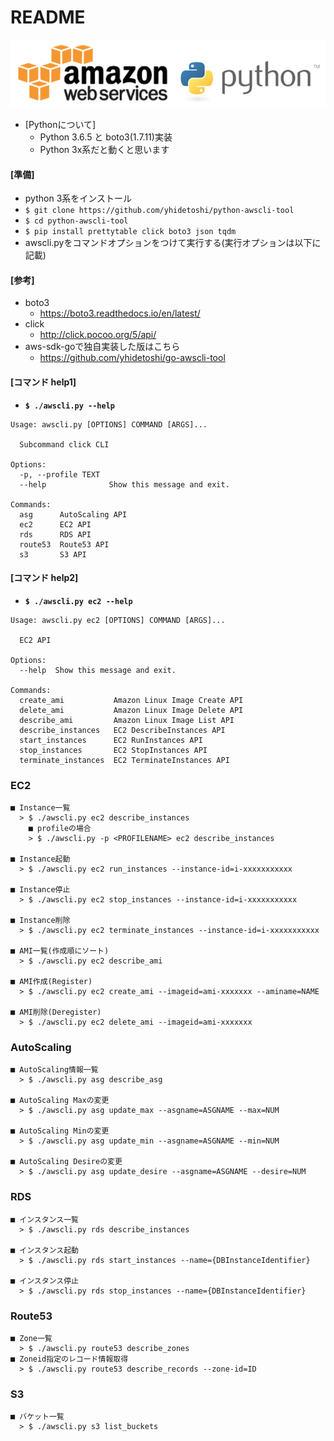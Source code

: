 # README

![Alt Text](https://github.com/yhidetoshi/Pictures/raw/master/aws/aws-python.png)

- [Pythonについて]
  - Python 3.6.5 と boto3(1.7.11)実装
  - Python 3x系だと動くと思います
  
#### [準備]
  - python 3系をインストール
  - `$ git clone https://github.com/yhidetoshi/python-awscli-tool`
  - `$ cd python-awscli-tool`
  - `$ pip install prettytable click boto3 json tqdm`
  - awscli.pyをコマンドオプションをつけて実行する(実行オプションは以下に記載)

#### [参考]
  - boto3
    - https://boto3.readthedocs.io/en/latest/
  - click
    - http://click.pocoo.org/5/api/
  - aws-sdk-goで独自実装した版はこちら
    - https://github.com/yhidetoshi/go-awscli-tool
 
#### [コマンド help1]
- **`$ ./awscli.py --help`**
```
Usage: awscli.py [OPTIONS] COMMAND [ARGS]...

  Subcommand click CLI

Options:
  -p, --profile TEXT
  --help              Show this message and exit.

Commands:
  asg      AutoScaling API
  ec2      EC2 API
  rds      RDS API
  route53  Route53 API
  s3       S3 API
```
#### [コマンド help2]

- **`$ ./awscli.py ec2 --help`**
```
Usage: awscli.py ec2 [OPTIONS] COMMAND [ARGS]...

  EC2 API

Options:
  --help  Show this message and exit.

Commands:
  create_ami           Amazon Linux Image Create API
  delete_ami           Amazon Linux Image Delete API
  describe_ami         Amazon Linux Image List API
  describe_instances   EC2 DescribeInstances API
  start_instances      EC2 RunInstances API
  stop_instances       EC2 StopInstances API
  terminate_instances  EC2 TerminateInstances API
```

### EC2
```
■ Instance一覧
  > $ ./awscli.py ec2 describe_instances
    ■ profileの場合
    > $ ./awscli.py -p <PROFILENAME> ec2 describe_instances
  
■ Instance起動
  > $ ./awscli.py ec2 run_instances --instance-id=i-xxxxxxxxxxx

■ Instance停止
  > $ ./awscli.py ec2 stop_instances --instance-id=i-xxxxxxxxxxx

■ Instance削除
  > $ ./awscli.py ec2 terminate_instances --instance-id=i-xxxxxxxxxxx 

■ AMI一覧(作成順にソート)
  > $ ./awscli.py ec2 describe_ami

■ AMI作成(Register)
  > $ ./awscli.py ec2 create_ami --imageid=ami-xxxxxxx --aminame=NAME

■ AMI削除(Deregister)
  > $ ./awscli.py ec2 delete_ami --imageid=ami-xxxxxxx
```

### AutoScaling
```
■ AutoScaling情報一覧
  > $ ./awscli.py asg describe_asg

■ AutoScaling Maxの変更
  > $ ./awscli.py asg update_max --asgname=ASGNAME --max=NUM

■ AutoScaling Minの変更
  > $ ./awscli.py asg update_min --asgname=ASGNAME --min=NUM

■ AutoScaling Desireの変更
  > $ ./awscli.py asg update_desire --asgname=ASGNAME --desire=NUM
```

### RDS
```
■ インスタンス一覧
  > $ ./awscli.py rds describe_instances

■ インスタンス起動
  > $ ./awscli.py rds start_instances --name={DBInstanceIdentifier}

■ インスタンス停止
  > $ ./awscli.py rds stop_instances --name={DBInstanceIdentifier} 
```



### Route53
```
■ Zone一覧
  > $ ./awscli.py route53 describe_zones
■ Zoneid指定のレコード情報取得
  > $ ./awscli.py route53 describe_records --zone-id=ID
```

### S3
```
■ バケット一覧
  > $ ./awscli.py s3 list_buckets 
```
